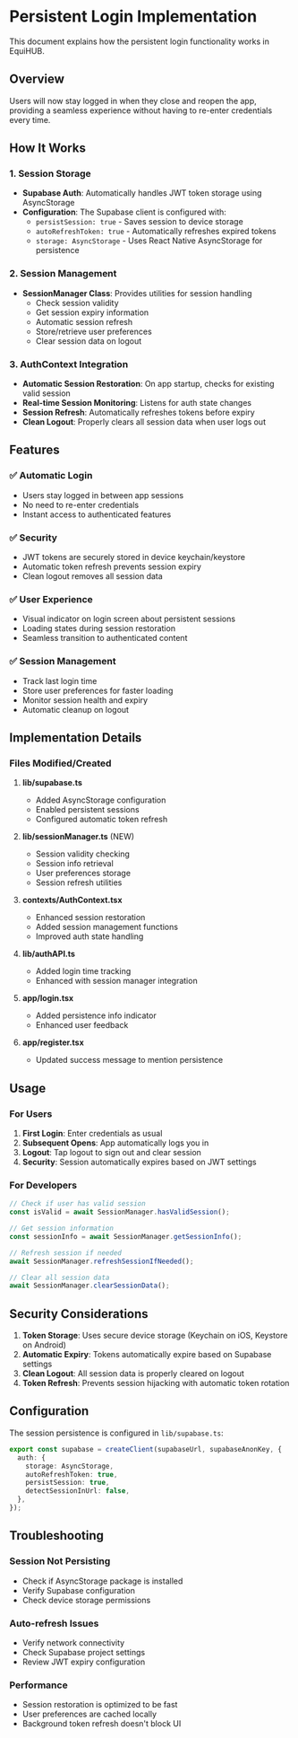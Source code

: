 # Persistent Login Implementation

This document explains how the persistent login functionality works in EquiHUB.

## Overview

Users will now stay logged in when they close and reopen the app, providing a seamless experience without having to re-enter credentials every time.

## How It Works

### 1. Session Storage

- **Supabase Auth**: Automatically handles JWT token storage using AsyncStorage
- **Configuration**: The Supabase client is configured with:
  - `persistSession: true` - Saves session to device storage
  - `autoRefreshToken: true` - Automatically refreshes expired tokens
  - `storage: AsyncStorage` - Uses React Native AsyncStorage for persistence

### 2. Session Management

- **SessionManager Class**: Provides utilities for session handling
  - Check session validity
  - Get session expiry information
  - Automatic session refresh
  - Store/retrieve user preferences
  - Clear session data on logout

### 3. AuthContext Integration

- **Automatic Session Restoration**: On app startup, checks for existing valid session
- **Real-time Session Monitoring**: Listens for auth state changes
- **Session Refresh**: Automatically refreshes tokens before expiry
- **Clean Logout**: Properly clears all session data when user logs out

## Features

### ✅ Automatic Login

- Users stay logged in between app sessions
- No need to re-enter credentials
- Instant access to authenticated features

### ✅ Security

- JWT tokens are securely stored in device keychain/keystore
- Automatic token refresh prevents session expiry
- Clean logout removes all session data

### ✅ User Experience

- Visual indicator on login screen about persistent sessions
- Loading states during session restoration
- Seamless transition to authenticated content

### ✅ Session Management

- Track last login time
- Store user preferences for faster loading
- Monitor session health and expiry
- Automatic cleanup on logout

## Implementation Details

### Files Modified/Created

1. **lib/supabase.ts**

   - Added AsyncStorage configuration
   - Enabled persistent sessions
   - Configured automatic token refresh

2. **lib/sessionManager.ts** (NEW)

   - Session validity checking
   - Session info retrieval
   - User preferences storage
   - Session refresh utilities

3. **contexts/AuthContext.tsx**

   - Enhanced session restoration
   - Added session management functions
   - Improved auth state handling

4. **lib/authAPI.ts**

   - Added login time tracking
   - Enhanced with session manager integration

5. **app/login.tsx**

   - Added persistence info indicator
   - Enhanced user feedback

6. **app/register.tsx**
   - Updated success message to mention persistence

## Usage

### For Users

1. **First Login**: Enter credentials as usual
2. **Subsequent Opens**: App automatically logs you in
3. **Logout**: Tap logout to sign out and clear session
4. **Security**: Session automatically expires based on JWT settings

### For Developers

```typescript
// Check if user has valid session
const isValid = await SessionManager.hasValidSession();

// Get session information
const sessionInfo = await SessionManager.getSessionInfo();

// Refresh session if needed
await SessionManager.refreshSessionIfNeeded();

// Clear all session data
await SessionManager.clearSessionData();
```

## Security Considerations

1. **Token Storage**: Uses secure device storage (Keychain on iOS, Keystore on Android)
2. **Automatic Expiry**: Tokens automatically expire based on Supabase settings
3. **Clean Logout**: All session data is properly cleared on logout
4. **Token Refresh**: Prevents session hijacking with automatic token rotation

## Configuration

The session persistence is configured in `lib/supabase.ts`:

```typescript
export const supabase = createClient(supabaseUrl, supabaseAnonKey, {
  auth: {
    storage: AsyncStorage,
    autoRefreshToken: true,
    persistSession: true,
    detectSessionInUrl: false,
  },
});
```

## Troubleshooting

### Session Not Persisting

- Check if AsyncStorage package is installed
- Verify Supabase configuration
- Check device storage permissions

### Auto-refresh Issues

- Verify network connectivity
- Check Supabase project settings
- Review JWT expiry configuration

### Performance

- Session restoration is optimized to be fast
- User preferences are cached locally
- Background token refresh doesn't block UI
